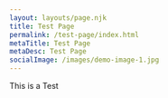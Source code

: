 ```yaml
---
layout: layouts/page.njk
title: Test Page
permalink: /test-page/index.html
metaTitle: Test Page
metaDesc: Test Page
socialImage: /images/demo-image-1.jpg
---
```


This is a Test
